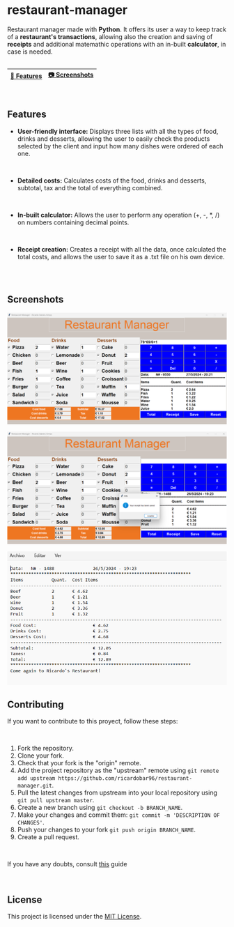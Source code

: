# restaurant-manager
Restaurant manager made with <b>Python</b>. It offers its user a way to keep track of a <b>restaurant's transactions</b>, allowing also the creation and saving of <b>receipts</b> and additional matemathic operations with an in-built <b>calculator</b>, in case is needed.
<br>
<br>

| [📖 Features](#features) | [:camera: Screenshots](#screenshots) |
|  -------- | ----------- |

<br>

## Features

* **User-friendly interface:** Displays three lists with all the types of food, drinks and desserts, allowing the user to easily check the products selected by the client and input how many dishes were ordered of each one.
<br>
 
* **Detailed costs:** Calculates costs of the food, drinks and desserts, subtotal, tax and the total of everything combined.
<br>

* **In-built calculator:** Allows the user to perform any operation (+, -, *, /) on numbers containing decimal points.
<br>

* **Receipt creation:** Creates a receipt with all the data, once calculated the total costs, and allows the user to save it as a .txt file on his own device.
<br>

<br>

## Screenshots

![](images/total.png)

![](images/receipt.png)

![](images/file.png)

## Contributing
If you want to contribute to this proyect, follow these steps:

<br>

1. Fork the repository.
3. Clone your fork.
4. Check that your fork is the "origin" remote.
5. Add the project repository as the "upstream" remote using `git remote add upstream https://github.com/ricardobar96/restaurant-manager.git`.
6. Pull the latest changes from upstream into your local repository using `git pull upstream master`.
7. Create a new branch using `git checkout -b BRANCH_NAME`.
8. Make your changes and commit them: `git commit -m 'DESCRIPTION OF CHANGES'`.
9. Push your changes to your fork `git push origin BRANCH_NAME`.
10. Create a pull request.
 
<br>

If you have any doubts, consult [this](https://www.dataschool.io/how-to-contribute-on-github/) guide

<br>

## License
This project is licensed under the [MIT License](LICENSE.txt).
